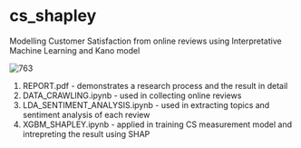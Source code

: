 # cs_shapley
Modelling Customer Satisfaction from online reviews
using Interpretative Machine Learning and Kano model


![763](https://user-images.githubusercontent.com/85447424/160403692-3b720d99-ec1f-4c3f-9744-d6067de8acc8.png)

1. REPORT.pdf - demonstrates a research process and the result in detail
2. DATA_CRAWLING.ipynb - used in collecting online reviews
3. LDA_SENTIMENT_ANALYSIS.ipynb - used in extracting topics and sentiment analysis of each review
4. XGBM_SHAPLEY.ipynb - applied in training CS measurement model and intrepreting the result using SHAP
